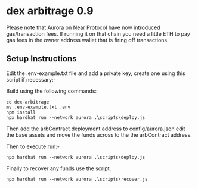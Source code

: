 # dex arbitrage 0.9

Please note that Aurora on Near Protocol have now introduced gas/transaction fees.
If running it on that chain you need a little ETH to pay gas fees in the owner address wallet that is firing off transactions.

## Setup Instructions

Edit the .env-example.txt file and add a private key, create one using this script if necessary:-

Build using the following commands:

```shell
cd dex-arbitrage
mv .env-example.txt .env
npm install
npx hardhat run --network aurora .\scripts\deploy.js
```

Then add the arbContract deployment address to config/aurora.json edit the base assets and move the funds across to the the arbContract address.

Then to execute run:-

```shell
npx hardhat run --network aurora .\scripts\deploy.js
```

Finally to recover any funds use the script.

```shell
npx hardhat run --network aurora .\scripts\recover.js
```
